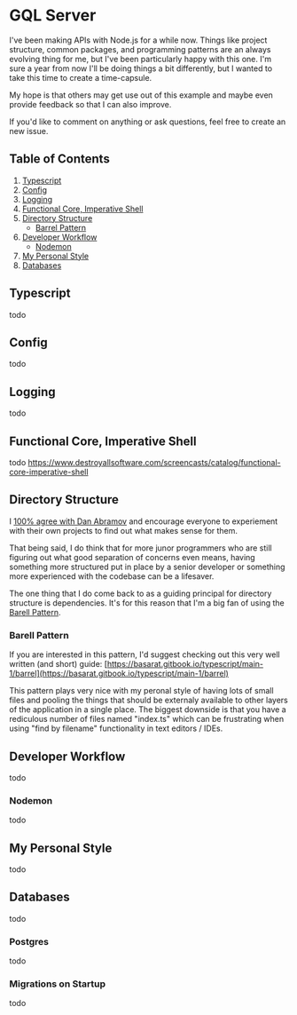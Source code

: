 # GQL Server

I've been making APIs with Node.js for a while now. Things like project structure, common packages, and programming patterns are an always evolving thing for me, but I've been particularly happy with this one. I'm sure a year from now I'll be doing things a bit differently, but I wanted to take this time to create a time-capsule.

My hope is that others may get use out of this example and maybe even provide feedback so that I can also improve.

If you'd like to comment on anything or ask questions, feel free to create an new issue.

## Table of Contents

1. [Typescript](#typescript)
1. [Config](#config)
1. [Logging](#logging)
1. [Functional Core, Imperative Shell](#functional-core,-imperative-shell)
1. [Directory Structure](#directory-structure)
   - [Barrel Pattern](#barrel-pattern)
1. [Developer Workflow](#developer-workflow)
   - [Nodemon](#nodemon)
1. [My Personal Style](#my-personal-style)
1. [Databases](#databases)

## Typescript

todo

## Config

todo

## Logging

todo

## Functional Core, Imperative Shell

todo
https://www.destroyallsoftware.com/screencasts/catalog/functional-core-imperative-shell

## Directory Structure

I [100% agree with Dan Abramov](https://react-file-structure.surge.sh) and encourage everyone to experiement with their own projects to find out what makes sense for them.

That being said, I do think that for more junor programmers who are still figuring out what good separation of concerns even means, having something more structured put in place by a senior developer or something more experienced with the codebase can be a lifesaver.

The one thing that I do come back to as a guiding principal for directory structure is dependencies. It's for this reason that I'm a big fan of using the [Barell Pattern](#barell-pattern).

### Barell Pattern

If you are interested in this pattern, I'd suggest checking out this very well written (and short) guide: [https://basarat.gitbook.io/typescript/main-1/barrel](https://basarat.gitbook.io/typescript/main-1/barrel)

This pattern plays very nice with my peronal style of having lots of small files and pooling the things that should be externaly available to other layers of the application in a single place. The biggest downside is that you have a rediculous number of files named "index.ts" which can be frustrating when using "find by filename" functionality in text editors / IDEs.

## Developer Workflow

todo

### Nodemon

todo

## My Personal Style

todo

## Databases

todo

### Postgres

todo

### Migrations on Startup

todo
